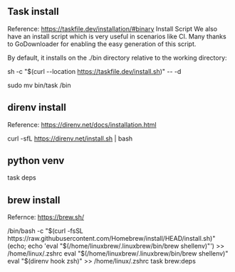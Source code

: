## Task install
Reference: https://taskfile.dev/installation/#binary
Install Script
We also have an install script which is very useful in scenarios like CI. Many thanks to GoDownloader for enabling the easy generation of this script.

By default, it installs on the ./bin directory relative to the working directory:

sh -c "$(curl --location https://taskfile.dev/install.sh)" -- -d

sudo mv bin/task /bin

## direnv install 
Reference: https://direnv.net/docs/installation.html

curl -sfL https://direnv.net/install.sh | bash

## python venv
task deps


## brew install
Refernce: https://brew.sh/

/bin/bash -c "$(curl -fsSL https://raw.githubusercontent.com/Homebrew/install/HEAD/install.sh)"
(echo; echo 'eval "$(/home/linuxbrew/.linuxbrew/bin/brew shellenv)"') >> /home/linux/.zshrc
    eval "$(/home/linuxbrew/.linuxbrew/bin/brew shellenv)"
eval "$(direnv hook zsh)" >> /home/linux/.zshrc
task brew:deps